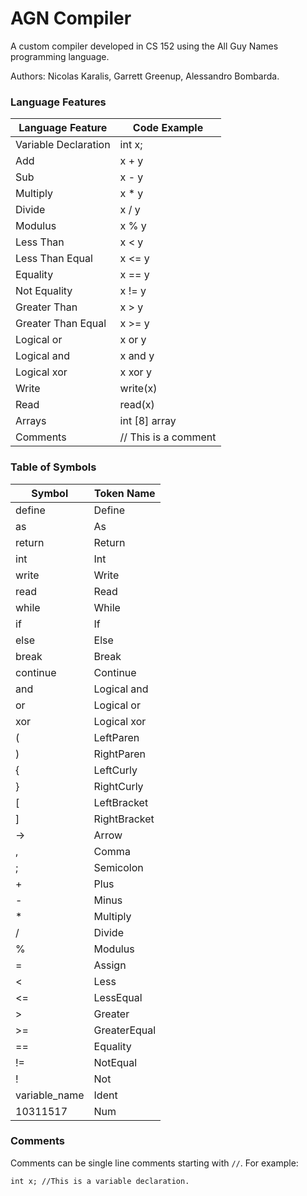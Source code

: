 # AGN Compiler
A custom compiler developed in CS 152 using the All Guy Names programming language.

Authors: Nicolas Karalis, Garrett Greenup, Alessandro Bombarda.

### Language Features

| Language Feature      | Code Example |
|-----------------------|--------------|
| Variable Declaration  | int x;       |
| Add                   | x + y        |
| Sub                   | x - y        |
| Multiply              | x * y        |
| Divide                | x / y        |
| Modulus               | x % y        |
| Less Than             | x < y        |
| Less Than Equal       | x <= y       |
| Equality              | x == y       |
| Not Equality          | x != y       |
| Greater Than          | x > y        |
| Greater Than Equal    | x >= y       |
| Logical or            | x or y       |
| Logical and           | x and y      |
| Logical xor           | x xor y      |
| Write                 | write(x)     |
| Read                  | read(x)      |
| Arrays                | int [8] array|
| Comments              | // This is a comment|

### Table of Symbols

|Symbol                | Token Name   |
|----------------------|--------------|
|define                | Define       |
|as					   | As           |
|return                | Return       |
|int                   | Int          |
|write                 | Write        |
|read                  | Read         |
|while                 | While        |
|if                    | If           |
|else                  | Else         |
|break                 | Break        |
|continue              | Continue     |
|and                   | Logical and  |
|or                    | Logical or   |
|xor                   | Logical xor  |
|(                     | LeftParen    |
|)                     | RightParen   |
|{                     | LeftCurly    |
|}                     | RightCurly   |
|[                     | LeftBracket  |
|]                     | RightBracket |
|->                    | Arrow        |			
|,                     | Comma        |
|;                     | Semicolon    |
|+                     | Plus         |
|-                     | Minus		  |
|*                     | Multiply     |
|/                     | Divide       |
|%                     | Modulus      |
|=                     | Assign       |
|<                     | Less         |
|<=                    | LessEqual    |
|>                     | Greater      |
|>=                    | GreaterEqual |
|==                    | Equality     |
|!=                    | NotEqual     |
|!                     | Not          |
|variable_name         | Ident        |
|10311517              | Num          |

### Comments

Comments can be single line comments starting with `//`. For example:

```
int x; //This is a variable declaration.
```
